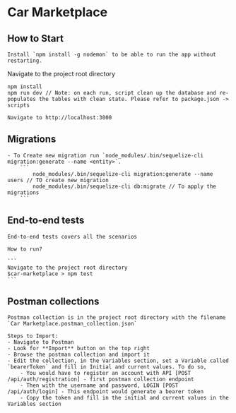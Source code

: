 # Car Marketplace

## How to Start

    Install `npm install -g nodemon` to be able to run the app without restarting.

Navigate to the project root directory

    npm install
    npm run dev // Note: on each run, script clean up the database and re-populates the tables with clean state. Please refer to package.json -> scripts

    Navigate to http://localhost:3000

## Migrations

    - To Create new migration run `node_modules/.bin/sequelize-cli migration:generate --name <entity>`. 
        ```
            node_modules/.bin/sequelize-cli migration:generate --name users // TO create new migration
            node_modules/.bin/sequelize-cli db:migrate // To apply the migrations
        ```

## End-to-end tests

    End-to-end tests covers all the scenarios

    How to run?

    ```
    Navigate to the project root directory
    $car-marketplace > npm test
    ```

## Postman collections

    Postman collection is in the project root directory with the filename `Car Marketplace.postman_collection.json`

    Steps to Import:
    - Navigate to Postman
    - Look for **Import** button on the top right
    - Browse the postman collection and import it
    - Edit the collection, in the Variables section, set a Variable called `bearerToken` and fill in Initial and current values. To do so, 
        - You would have to register an account with API [POST /api/auth/registration] - first postman collection endpoint
        - Then with the username and password, LOGIN [POST /api/auth/login] - This endpoint would generate a bearer token
        - Copy the token and fill in the initial and current values in the Variables section